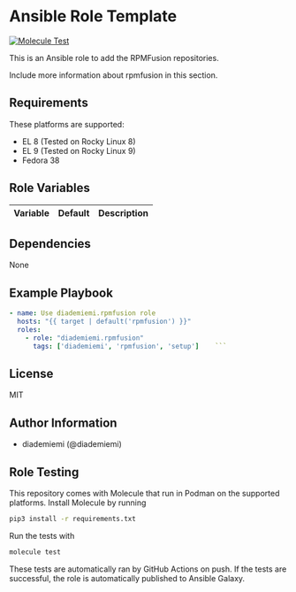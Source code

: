 Ansible Role Template
=========

[![Molecule Test](https://github.com/diademiemi/ansible_role_rpmfusion/actions/workflows/molecule.yml/badge.svg)](https://github.com/diademiemi/ansible_role_rpmfusion/actions/workflows/molecule.yml)

This is an Ansible role to add the RPMFusion repositories.

Include more information about rpmfusion in this section.

Requirements
------------
These platforms are supported:
- EL 8 (Tested on Rocky Linux 8)
- EL 9 (Tested on Rocky Linux 9)
- Fedora 38

<!--
- List hardware requirements here  
-->

Role Variables
--------------

Variable | Default | Description
--- | --- | ---
<!--
`variable` | `default` | Variable example
`long_variable` | See [defaults/main.yml](./defaults/main.yml) | Variable referring to defaults
`distro_specific_variable` | See [vars/debian.yml](./vars/debian.yml) | Variable referring to distro-specific variables
-->

Dependencies
------------
<!-- List dependencies on other roles or criteria -->
None

Example Playbook
----------------

```yaml
- name: Use diademiemi.rpmfusion role
  hosts: "{{ target | default('rpmfusion') }}"
  roles:
    - role: "diademiemi.rpmfusion"
      tags: ['diademiemi', 'rpmfusion', 'setup']    ```

```

License
-------

MIT

Author Information
------------------

- diademiemi (@diademiemi)

Role Testing
------------

This repository comes with Molecule that run in Podman on the supported platforms.
Install Molecule by running

```bash
pip3 install -r requirements.txt
```

Run the tests with

```bash
molecule test
```

These tests are automatically ran by GitHub Actions on push. If the tests are successful, the role is automatically published to Ansible Galaxy.

